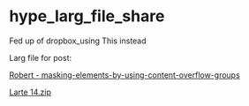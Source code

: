 # hype_larg_file_share
Fed up of dropbox_using This instead

Larg file for post:

[Robert - masking-elements-by-using-content-overflow-groups](https://forums.tumult.com/t/masking-elements-by-using-content-overflow-groups/1342/28?u=markhunte)

[Larte 14.zip](https://github.com/markhunte/hype_larg_file_share/raw/main/Larte%2014.zip)



